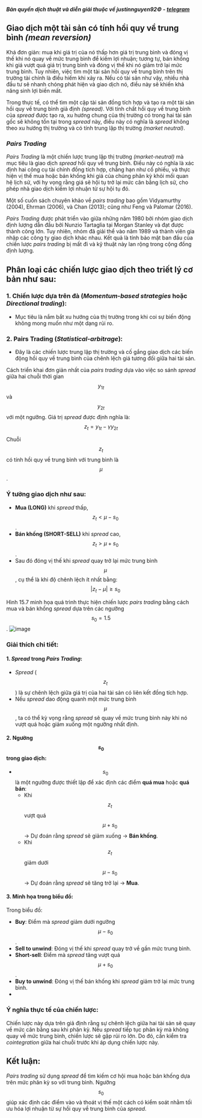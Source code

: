 ***Bản quyền dịch thuật và diễn giải thuộc về justinnguyen92&copy; - [telegram](https://t.me/justinnguyen92)***
## Giao dịch một tài sản có tính hồi quy về trung bình *(mean reversion)*

Khá đơn giản: mua khi giá trị của nó thấp hơn giá trị trung bình và đóng vị thế khi nó quay về mức trung bình để kiếm lợi nhuận; tương tự, bán khống khi giá vượt quá giá trị trung bình và đóng vị thế khi nó giảm trở lại mức trung bình. Tuy nhiên, việc tìm một tài sản hồi quy về trung bình trên thị trường tài chính là điều hiếm khi xảy ra. Nếu có tài sản như vậy, nhiều nhà đầu tư sẽ nhanh chóng phát hiện và giao dịch nó, điều này sẽ khiến khả năng sinh lợi biến mất.

Trong thực tế, có thể tìm một cặp tài sản đồng tích hợp và tạo ra một tài sản hồi quy về trung bình giả định *(spread)*. Với tính chất hồi quy về trung bình của *spread* được tạo ra, xu hướng chung của thị trường có trong hai tài sản gốc sẽ không tồn tại trong *spread* này, điều này có nghĩa là *spread* không theo xu hướng thị trường và có tính trung lập thị trường *(market neutral)*.

### *Pairs Trading*
*Pairs Trading* là một chiến lược trung lập thị trường *(market-neutral)* mà mục tiêu là giao dịch *spread* hồi quy về trung bình. Điều này có nghĩa là xác định hai công cụ tài chính đồng tích hợp, chẳng hạn như cổ phiếu, và thực hiện vị thế mua hoặc bán khống khi giá của chúng phân kỳ khỏi mối quan hệ lịch sử, với hy vọng rằng giá sẽ hội tụ trở lại mức cân bằng lịch sử, cho phép nhà giao dịch kiếm lợi nhuận từ sự hội tụ đó.

Một số cuốn sách chuyên khảo về *pairs trading* bao gồm Vidyamurthy (2004), Ehrman (2006), và Chan (2013); cũng như Feng và Palomar (2016).

*Pairs Trading* được phát triển vào giữa những năm 1980 bởi nhóm giao dịch định lượng dẫn đầu bởi Nunzio Tartaglia tại Morgan Stanley và đạt được thành công lớn. Tuy nhiên, nhóm đã giải thể vào năm 1989 và thành viên gia nhập các công ty giao dịch khác nhau. Kết quả là tính bảo mật ban đầu của chiến lược *pairs trading* bị mất đi và kỹ thuật này lan rộng trong cộng đồng định lượng.

## Phân loại các chiến lược giao dịch theo triết lý cơ bản như sau:

### 1. Chiến lược dựa trên đà (*Momentum-based strategies* hoặc *Directional trading*):
- Mục tiêu là nắm bắt xu hướng của thị trường trong khi coi sự biến động không mong muốn như một dạng rủi ro.

### 2. Pairs Trading (*Statistical-arbitrage*):
- Đây là các chiến lược trung lập thị trường và cố gắng giao dịch các biến động hồi quy về trung bình của chênh lệch giá tương đối giữa hai tài sản.

Cách triển khai đơn giản nhất của *pairs trading* dựa vào việc so sánh *spread* giữa hai chuỗi thời gian $$y_{1t}$$ và $$y_{2t}$$ với một ngưỡng. Giá trị *spread* được định nghĩa là:
$$z_t = y_{1t} - \gamma y_{2t}$$

Chuỗi $$z_t$$ có tính hồi quy về trung bình với trung bình là $$\mu$$.

### Ý tưởng giao dịch như sau:
- **Mua (LONG)** khi *spread* thấp, $$z_t < \mu - s_0$$.
- **Bán khống (SHORT-SELL)** khi *spread* cao, $$z_t > \mu + s_0$$.
- Sau đó đóng vị thế khi *spread* quay trở lại mức trung bình $$\mu$$, cụ thể là khi độ chênh lệch ít nhất bằng:
$$|z_t - \mu| \geq s_0$$

Hình 15.7 minh họa quá trình thực hiện chiến lược *pairs trading* bằng cách mua và bán khống *spread* dựa trên các ngưỡng $$s_0 = 1.5$$.
![image](https://github.com/user-attachments/assets/22354aa0-58dc-43e9-a1aa-3696546d26dd)
### Giải thích chi tiết:

#### 1. *Spread* trong *Pairs Trading*:
- *Spread* ($$z_t$$) là sự chênh lệch giữa giá trị của hai tài sản có liên kết đồng tích hợp.
- Nếu *spread* dao động quanh một mức trung bình $$\mu$$, ta có thể kỳ vọng rằng *spread* sẽ quay về mức trung bình này khi nó vượt quá hoặc giảm xuống một ngưỡng nhất định.

#### 2. Ngưỡng $$s_0$$ trong giao dịch:
- $$s_0$$ là một ngưỡng được thiết lập để xác định các điểm **quá mua** hoặc **quá bán**:
  - Khi $$z_t$$ vượt quá $$\mu + s_0$$ → Dự đoán rằng *spread* sẽ giảm xuống → **Bán khống**.
  - Khi $$z_t$$ giảm dưới $$\mu - s_0$$ → Dự đoán rằng *spread* sẽ tăng trở lại → **Mua**.

#### 3. Minh họa trong biểu đồ:
Trong biểu đồ:
  - **Buy**: Điểm mà *spread* giảm dưới ngưỡng $$\mu - s_0$$.
  - **Sell to unwind**: Đóng vị thế khi *spread* quay trở về gần mức trung bình.
  - **Short-sell**: Điểm mà *spread* tăng vượt quá $$\mu + s_0$$.
  - **Buy to unwind**: Đóng vị thế bán khống khi *spread* giảm trở lại mức trung bình.
  - 
### Ý nghĩa thực tế của chiến lược:
Chiến lược này dựa trên giả định rằng sự chênh lệch giữa hai tài sản sẽ quay về mức cân bằng sau khi phân kỳ. Nếu *spread* tiếp tục phân kỳ mà không quay về mức trung bình, chiến lược sẽ gặp rủi ro lớn. Do đó, cần kiểm tra *cointegration* giữa hai chuỗi trước khi áp dụng chiến lược này.

## Kết luận:
*Pairs trading* sử dụng *spread* để tìm kiếm cơ hội mua hoặc bán khống dựa trên mức phân kỳ so với trung bình. Ngưỡng $$s_0$$ giúp xác định các điểm vào và thoát vị thế một cách có kiểm soát nhằm tối ưu hóa lợi nhuận từ sự hồi quy về trung bình của *spread*.


